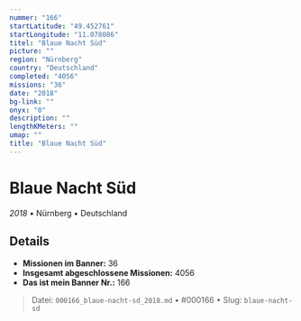```yaml
---
nummer: "166"
startLatitude: "49.452761"
startLongitude: "11.078086"
titel: "Blaue Nacht Süd"
picture: ""
region: "Nürnberg"
country: "Deutschland"
completed: "4056"
missions: "36"
date: "2018"
bg-link: ""
onyx: "0"
description: ""
lengthKMeters: ""
umap: ""
title: "Blaue Nacht Süd"
---
```

# Blaue Nacht Süd

*2018* • Nürnberg • Deutschland



## Details

- **Missionen im Banner:** 36
- **Insgesamt abgeschlossene Missionen:** 4056
- **Das ist mein Banner Nr.:** 166




> Datei: `000166_blaue-nacht-sd_2018.md` • #000166 • Slug: `blaue-nacht-sd`
